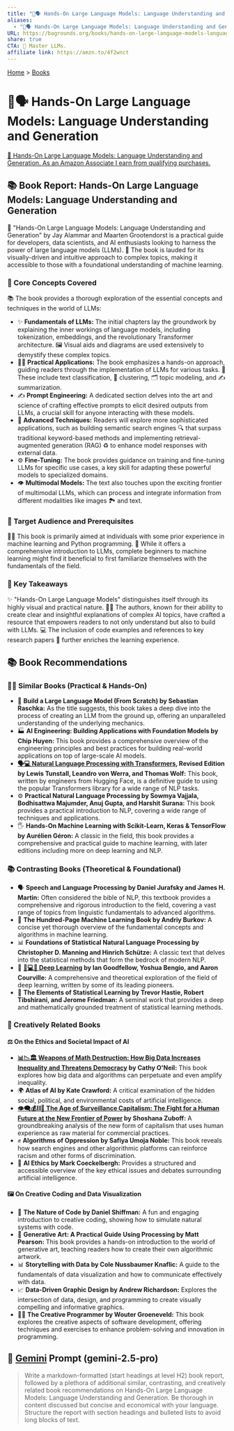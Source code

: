 ```yaml
---
title: "🤖🗣️ Hands-On Large Language Models: Language Understanding and Generation"
aliases:
  - "🤖🗣️ Hands-On Large Language Models: Language Understanding and Generation"
URL: https://bagrounds.org/books/hands-on-large-language-models-language-understanding-and-generation
share: true
CTA: 🤖 Master LLMs.
affiliate link: https://amzn.to/4f2wnct
---
```

[Home](../index.md) > [Books](./index.md)  
# 🤖🗣️ Hands-On Large Language Models: Language Understanding and Generation  
[🛒 Hands-On Large Language Models: Language Understanding and Generation. As an Amazon Associate I earn from qualifying purchases.](https://amzn.to/4f2wnct)  
  
## 📚 Book Report: Hands-On Large Language Models: Language Understanding and Generation  
  
📖 "Hands-On Large Language Models: Language Understanding and Generation" by Jay Alammar and Maarten Grootendorst is a practical guide for developers, data scientists, and AI enthusiasts looking to harness the power of large language models (LLMs). 🌟 The book is lauded for its visually-driven and intuitive approach to complex topics, making it accessible to those with a foundational understanding of machine learning.  
  
### 🧠 Core Concepts Covered  
  
📚 The book provides a thorough exploration of the essential concepts and techniques in the world of LLMs:  
  
* ✨ **Fundamentals of LLMs:** The initial chapters lay the groundwork by explaining the inner workings of language models, including tokenization, embeddings, and the revolutionary Transformer architecture. 🖼️ Visual aids and diagrams are used extensively to demystify these complex topics.  
* 👨‍💻 **Practical Applications:** The book emphasizes a hands-on approach, guiding readers through the implementation of LLMs for various tasks. 📝 These include text classification, 🧩 clustering, 🗂️ topic modeling, and ✍️ summarization.  
* ✍️ **Prompt Engineering:** A dedicated section delves into the art and science of crafting effective prompts to elicit desired outputs from LLMs, a crucial skill for anyone interacting with these models.  
* 🚀 **Advanced Techniques:** Readers will explore more sophisticated applications, such as building semantic search engines 🔍 that surpass traditional keyword-based methods and implementing retrieval-augmented generation (RAG) ♻️ to enhance model responses with external data.  
* ⚙️ **Fine-Tuning:** The book provides guidance on training and fine-tuning LLMs for specific use cases, a key skill for adapting these powerful models to specialized domains.  
* 👁️ **Multimodal Models:** The text also touches upon the exciting frontier of multimodal LLMs, which can process and integrate information from different modalities like images 🏞️ and text.  
  
### 🎯 Target Audience and Prerequisites  
  
👨‍🎓 This book is primarily aimed at individuals with some prior experience in machine learning and Python programming. 🐍 While it offers a comprehensive introduction to LLMs, complete beginners to machine learning might find it beneficial to first familiarize themselves with the fundamentals of the field.  
  
### 🔑 Key Takeaways  
  
✨ "Hands-On Large Language Models" distinguishes itself through its highly visual and practical nature. 👨‍🏫 The authors, known for their ability to create clear and insightful explanations of complex AI topics, have crafted a resource that empowers readers to not only understand but also to build with LLMs. 💻 The inclusion of code examples and references to key research papers 🔬 further enriches the learning experience.  
  
## 📚 Book Recommendations  
  
### 🧑‍💻 Similar Books (Practical & Hands-On)  
  
* 🧱 **Build a Large Language Model (From Scratch) by Sebastian Raschka:** As the title suggests, this book takes a deep dive into the process of creating an LLM from the ground up, offering an unparalleled understanding of the underlying mechanics.  
* 🏭 **AI Engineering: Building Applications with Foundation Models by Chip Huyen:** This book provides a comprehensive overview of the engineering principles and best practices for building real-world applications on top of large-scale AI models.  
* **[🗣️💻 Natural Language Processing with Transformers](./natural-language-processing-with-transformers.md), Revised Edition by Lewis Tunstall, Leandro von Werra, and Thomas Wolf:** This book, written by engineers from Hugging Face, is a definitive guide to using the popular Transformers library for a wide range of NLP tasks.  
* ⚙️ **Practical Natural Language Processing by Sowmya Vajjala, Bodhisattwa Majumder, Anuj Gupta, and Harshit Surana:** This book provides a practical introduction to NLP, covering a wide range of techniques and applications.  
* 🖐️ **Hands-On Machine Learning with Scikit-Learn, Keras & TensorFlow by Aurélien Géron:** A classic in the field, this book provides a comprehensive and practical guide to machine learning, with later editions including more on deep learning and NLP.  
  
### 📚 Contrasting Books (Theoretical & Foundational)  
  
* 🗣️ **Speech and Language Processing by Daniel Jurafsky and James H. Martin:** Often considered the bible of NLP, this textbook provides a comprehensive and rigorous introduction to the field, covering a vast range of topics from linguistic fundamentals to advanced algorithms.  
* 💯 **The Hundred-Page Machine Learning Book by Andriy Burkov:** A concise yet thorough overview of the fundamental concepts and algorithms in machine learning.  
* 📊 **Foundations of Statistical Natural Language Processing by Christopher D. Manning and Hinrich Schütze:** A classic text that delves into the statistical methods that form the bedrock of modern NLP.  
* 🧠 **[🧠💻🤖 Deep Learning](./deep-learning.md) by Ian Goodfellow, Yoshua Bengio, and Aaron Courville:** A comprehensive and theoretical exploration of the field of deep learning, written by some of its leading pioneers.  
* 🧪 **The Elements of Statistical Learning by Trevor Hastie, Robert Tibshirani, and Jerome Friedman:** A seminal work that provides a deep and mathematically grounded treatment of statistical learning methods.  
  
### 🎨 Creatively Related Books  
  
#### ⚖️ On the Ethics and Societal Impact of AI  
  
* **[📊📉🏛️ Weapons of Math Destruction: How Big Data Increases Inequality and Threatens Democracy](./weapons-of-math-destruction-how-big-data-increases-inequality-and-threatens-democracy.md) by Cathy O'Neil:** This book explores how big data and algorithms can perpetuate and even amplify inequality.  
* 🌍 **Atlas of AI by Kate Crawford:** A critical examination of the hidden social, political, and environmental costs of artificial intelligence.  
* **[👁️‍🗨️💰⛓️👤 The Age of Surveillance Capitalism: The Fight for a Human Future at the New Frontier of Power](./the-age-of-surveillance-capitalism.md) by Shoshana Zuboff:** A groundbreaking analysis of the new form of capitalism that uses human experience as raw material for commercial practices.  
* ✊ **Algorithms of Oppression by Safiya Umoja Noble:** This book reveals how search engines and other algorithmic platforms can reinforce racism and other forms of discrimination.  
* 🤖 **AI Ethics by Mark Coeckelbergh:** Provides a structured and accessible overview of the key ethical issues and debates surrounding artificial intelligence.  
  
#### 🖼️ On Creative Coding and Data Visualization  
  
* 🌿 **The Nature of Code by Daniel Shiffman:** A fun and engaging introduction to creative coding, showing how to simulate natural systems with code.  
* 🎨 **Generative Art: A Practical Guide Using Processing by Matt Pearson:** This book provides a hands-on introduction to the world of generative art, teaching readers how to create their own algorithmic artwork.  
* 📊 **Storytelling with Data by Cole Nussbaumer Knaflic:** A guide to the fundamentals of data visualization and how to communicate effectively with data.  
* 📈 **Data-Driven Graphic Design by Andrew Richardson:** Explores the intersection of data, design, and programming to create visually compelling and informative graphics.  
* 👩‍💻 **The Creative Programmer by Wouter Groeneveld:** This book explores the creative aspects of software development, offering techniques and exercises to enhance problem-solving and innovation in programming.  
  
## 💬 [Gemini](../software/gemini.md) Prompt (gemini-2.5-pro)  
> Write a markdown-formatted (start headings at level H2) book report, followed by a plethora of additional similar, contrasting, and creatively related book recommendations on Hands-On Large Language Models: Language Understanding and Generation. Be thorough in content discussed but concise and economical with your language. Structure the report with section headings and bulleted lists to avoid long blocks of text.